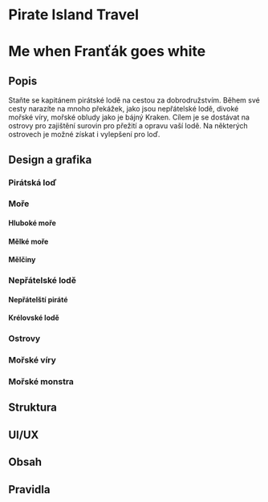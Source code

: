 # Pirate Island Travel
# Me when Franťák goes white
## Popis
Staňte se kapitánem pirátské lodě na cestou za dobrodružstvím. Během své cesty narazíte na mnoho překážek, jako jsou nepřátelské lodě, divoké mořské víry, mořské obludy jako je bájný Kraken. Cílem je se dostávat na ostrovy pro zajištění surovin pro přežití a opravu vaší lodě. Na některých ostrovech je možné získat i vylepšení pro loď.
## Design a grafika
### Pirátská loď
### Moře
#### Hluboké moře
#### Mělké moře
#### Mělčiny
### Nepřátelské lodě
#### Nepřátelští piráté
#### Krélovské lodě
### Ostrovy
### Mořské víry
### Mořské monstra
## Struktura

## UI/UX

## Obsah

## Pravidla
